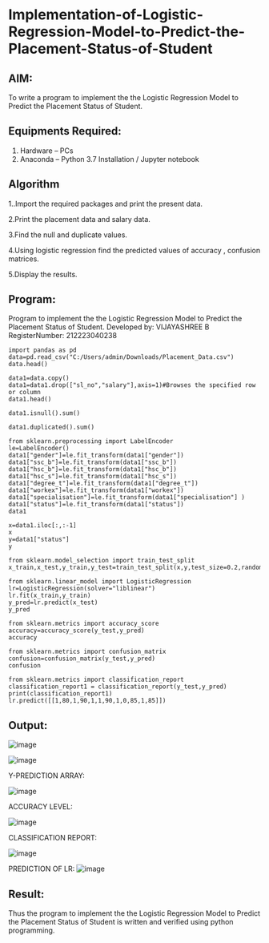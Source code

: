 # Implementation-of-Logistic-Regression-Model-to-Predict-the-Placement-Status-of-Student

## AIM:
To write a program to implement the the Logistic Regression Model to Predict the Placement Status of Student.

## Equipments Required:
1. Hardware – PCs
2. Anaconda – Python 3.7 Installation / Jupyter notebook

## Algorithm
1..Import the required packages and print the present data.

2.Print the placement data and salary data.

3.Find the null and duplicate values.

4.Using logistic regression find the predicted values of accuracy , confusion matrices.

5.Display the results.

## Program:


Program to implement the the Logistic Regression Model to Predict the Placement Status of Student.
Developed by: VIJAYASHREE B
RegisterNumber: 212223040238  
~~~
import pandas as pd
data=pd.read_csv("C:/Users/admin/Downloads/Placement_Data.csv")
data.head()

data1=data.copy()
data1=data1.drop(["sl_no","salary"],axis=1)#Browses the specified row or column
data1.head()

data1.isnull().sum()

data1.duplicated().sum()

from sklearn.preprocessing import LabelEncoder
le=LabelEncoder()
data1["gender"]=le.fit_transform(data1["gender"])
data1["ssc_b"]=le.fit_transform(data1["ssc_b"])
data1["hsc_b"]=le.fit_transform(data1["hsc_b"])
data1["hsc_s"]=le.fit_transform(data1["hsc_s"])
data1["degree_t"]=le.fit_transform(data1["degree_t"])
data1["workex"]=le.fit_transform(data1["workex"])
data1["specialisation"]=le.fit_transform(data1["specialisation"] )     
data1["status"]=le.fit_transform(data1["status"])       
data1 

x=data1.iloc[:,:-1]
x
y=data1["status"]
y

from sklearn.model_selection import train_test_split
x_train,x_test,y_train,y_test=train_test_split(x,y,test_size=0.2,random_state=0)

from sklearn.linear_model import LogisticRegression
lr=LogisticRegression(solver="liblinear")
lr.fit(x_train,y_train)
y_pred=lr.predict(x_test)
y_pred

from sklearn.metrics import accuracy_score
accuracy=accuracy_score(y_test,y_pred)
accuracy

from sklearn.metrics import confusion_matrix
confusion=confusion_matrix(y_test,y_pred)
confusion

from sklearn.metrics import classification_report
classification_report1 = classification_report(y_test,y_pred)
print(classification_report1)
lr.predict([[1,80,1,90,1,1,90,1,0,85,1,85]])
~~~

## Output:

![image](https://github.com/user-attachments/assets/ec7ae59c-cc55-4678-abd5-8e43b6692e6f)

![image](https://github.com/user-attachments/assets/b23977fd-8135-447e-8cbb-2e5fa15c0ddc)

Y-PREDICTION ARRAY:

![image](https://github.com/user-attachments/assets/8e884bea-17d8-4d41-9f0c-8b883eea73a3)

ACCURACY LEVEL:

![image](https://github.com/user-attachments/assets/649ad18b-ed8b-4c2b-be17-ec4628e85e07)

CLASSIFICATION REPORT:

![image](https://github.com/user-attachments/assets/4ed7303a-1746-436e-93b0-3355810c7466)

PREDICTION OF LR:
![image](https://github.com/user-attachments/assets/69a042cb-4f54-4e6e-8822-83fe7187be0c)


## Result:
Thus the program to implement the the Logistic Regression Model to Predict the Placement Status of Student is written and verified using python programming.

